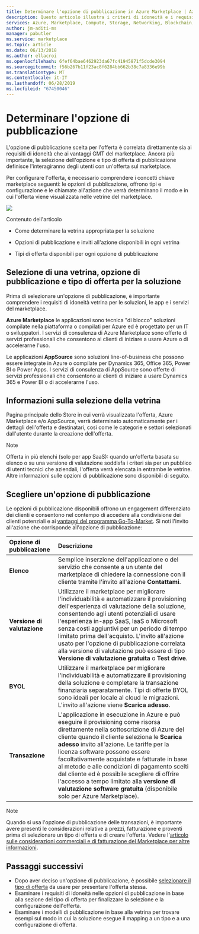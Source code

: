 ```yaml
---
title: Determinare l'opzione di pubblicazione in Azure Marketplace | Azure
description: Questo articolo illustra i criteri di idoneità e i requisiti di pubblicazione per i partner che vogliono comprendere come pubblicare le app in Microsoft Azure Marketplace.
services: Azure, Marketplace, Compute, Storage, Networking, Blockchain, Security
author: jm-aditi-ms
manager: pabutler
ms.service: marketplace
ms.topic: article
ms.date: 06/13/2018
ms.author: ellacroi
ms.openlocfilehash: 6fef64bae6462923da67fc41945871f5dcde3094
ms.sourcegitcommit: f56b267b11f23ac8f6284bb662b38c7a8336e99b
ms.translationtype: MT
ms.contentlocale: it-IT
ms.lasthandoff: 06/28/2019
ms.locfileid: "67450046"
---
```

# <a name="determine-your-publishing-option"></a>Determinare l'opzione di pubblicazione
L'opzione di pubblicazione scelta per l'offerta è correlata direttamente sia ai requisiti di idoneità che ai vantaggi GMT del marketplace. Ancora più importante, la selezione dell'opzione e tipo di offerta di pubblicazione definisce l'interagiranno degli utenti con un'offerta sul marketplace.

Per configurare l'offerta, è necessario comprendere i concetti chiave marketplace seguenti: le opzioni di pubblicazione, offrono tipi e configurazione e le chiamate all'azione che verrà determinano il modo e in cui l'offerta viene visualizzata nelle vetrine del marketplace.

![](./media/marketplace-publishers-guide/storefronts_options_table.png)


Contenuto dell'articolo
<ul><li>    Come determinare la vetrina appropriata per la soluzione </ul></li>
<ul><li>    Opzioni di pubblicazione e inviti all'azione disponibili in ogni vetrina </ul></li>
<ul><li>    Tipi di offerta disponibili per ogni opzione di pubblicazione </ul></li>


## <a name="selecting-a-storefront-publishing-option-and-offer-type-for-your-solution"></a>Selezione di una vetrina, opzione di pubblicazione e tipo di offerta per la soluzione

Prima di selezionare un'opzione di pubblicazione, è importante comprendere i requisiti di idoneità vetrina per le soluzioni, le app e i servizi del marketplace.

**Azure Marketplace** le applicazioni sono tecnica "di blocco" soluzioni compilate nella piattaforma o compilati per Azure ed è progettato per un IT o sviluppatori. I servizi di consulenza di Azure Marketplace sono offerte di servizi professionali che consentono ai clienti di iniziare a usare Azure o di accelerarne l'uso.

Le applicazioni **AppSource** sono soluzioni line-of-business che possono essere integrate in Azure o compilate per Dynamics 365, Office 365, Power BI o Power Apps. I servizi di consulenza di AppSource sono offerte di servizi professionali che consentono ai clienti di iniziare a usare Dynamics 365 e Power BI o di accelerarne l'uso.


## <a name="understand-storefront-selection"></a>Informazioni sulla selezione della vetrina

Pagina principale dello Store in cui verrà visualizzata l'offerta, Azure Marketplace e/o AppSource, verrà determinato automaticamente per i dettagli dell'offerta e destinatari, così come le categorie e settori selezionati dall'utente durante la creazione dell'offerta. 

>[!Note]
>Offerta in più elenchi (solo per app SaaS): quando un'offerta basata su elenco o su una versione di valutazione soddisfa i criteri sia per un pubblico di utenti tecnici che aziendali, l'offerta verrà elencata in entrambe le vetrine. Altre informazioni sulle opzioni di pubblicazione sono disponibili di seguito.

## <a name="choose-a-publishing-option"></a>Scegliere un'opzione di pubblicazione

Le opzioni di pubblicazione disponibili offrono un engagement differenziato dei clienti e consentono nel contempo di accedere alla condivisione dei clienti potenziali e ai [vantaggi del programma Go-To-Market](https://partner.microsoft.com/reach-customers/gtm). Si noti l'invito all'azione che corrisponde all'opzione di pubblicazione:

| **Opzione di pubblicazione**    | **Descrizione**  |
| :------------------- | :-------------------|
| **Elenco** | Semplice inserzione dell'applicazione o del servizio che consente a un utente del marketplace di chiedere la connessione con il cliente tramite l'invito all'azione **Contattami**. |
| **Versione di valutazione** | Utilizzare il marketplace per migliorare l'individuabilità e automatizzare il provisioning dell'esperienza di valutazione della soluzione, consentendo agli utenti potenziali di usare l'esperienza in-app SaaS, IaaS o Microsoft senza costi aggiuntivi per un periodo di tempo limitato prima dell'acquisto. L'invito all'azione usato per l'opzione di pubblicazione correlata alla versione di valutazione può essere di tipo **Versione di valutazione gratuita** o **Test drive**. |
|**BYOL**  |Utilizzare il marketplace per migliorare l'individuabilità e automatizzare il provisioning della soluzione e completare la transazione finanziaria separatamente. Tipi di offerte BYOL sono ideali per locale al cloud le migrazioni. L'invito all'azione viene **Scarica adesso**.
| **Transazione** | L'applicazione in esecuzione in Azure e può eseguire il provisioning come risorsa direttamente nella sottoscrizione di Azure del cliente quando il cliente seleziona le **Scarica adesso** invito all'azione. Le tariffe per la licenza software possono essere facoltativamente acquistate e fatturate in base al metodo e alle condizioni di pagamento scelti dal cliente ed è possibile scegliere di offrire l'accesso a tempo limitato alla **versione di valutazione software gratuita** (disponibile solo per Azure Marketplace). |

>[!Note]
>Quando si usa l'opzione di pubblicazione delle transazioni, è importante avere presenti le considerazioni relative a prezzi, fatturazione e proventi prima di selezionare un tipo di offerta e di creare l'offerta. Vedere l'[articolo sulle considerazioni commerciali e di fatturazione del Marketplace per altre informazioni](./marketplace-commercial-transaction-capabilities-and-considerations.md).

## <a name="next-steps"></a>Passaggi successivi

*   Dopo aver deciso un'opzione di pubblicazione, è possibile [selezionare il tipo di offerta](./publisher-guide-by-offer-type.md) da usare per presentare l'offerta stessa.
*   Esaminare i requisiti di idoneità nelle opzioni di pubblicazione in base alla sezione del tipo di offerta per finalizzare la selezione e la configurazione dell'offerta.
*   Esaminare i modelli di pubblicazione in base alla vetrina per trovare esempi sul modo in cui la soluzione esegue il mapping a un tipo e a una configurazione di offerta.



